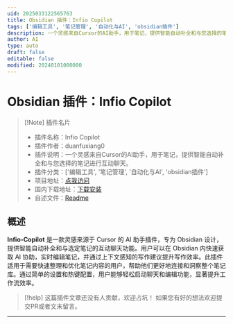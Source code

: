 ```yaml
---
uid: 2025033122565763
title: Obsidian 插件：Infio Copilot
tags: ['编辑工具', '笔记管理', '自动化与AI', 'obsidian插件']
description: 一个灵感来自Cursor的AI助手，用于笔记，提供智能自动补全和与您选择的笔记进行互动聊天。
author: AI
type: auto
draft: false
editable: false
modified: 20240101000000
---
```


# Obsidian 插件：Infio Copilot

> [!Note] 插件名片
> - 插件名称：Infio Copilot
> - 插件作者：duanfuxiang0
> - 插件说明：一个灵感来自Cursor的AI助手，用于笔记，提供智能自动补全和与您选择的笔记进行互动聊天。
> - 插件分类：['编辑工具', '笔记管理', '自动化与AI', 'obsidian插件']
> - 项目地址：[点我访问](https://github.com/infiolab/infio-copilot)
> - 国内下载地址：[下载安装](https://pkmer.cn/products/plugin/pluginMarket/?infio-copilot)
> - 自述文件：[Readme](https://ghproxy.net/https://raw.githubusercontent.com/infiolab/infio-copilot/master/README.md)



## 概述

**Infio-Copilot** 是一款灵感来源于 Cursor 的 AI 助手插件，专为 Obsidian 设计，提供智能自动补全和与选定笔记的互动聊天功能。用户可以在 Obsidian 内快速获取 AI 协助，实时编辑笔记，并通过上下文感知的写作建议提升写作效率。此插件适用于需要快速整理和优化笔记内容的用户，帮助他们更好地连接和洞察整个笔记库。通过简单的设置和热键配置，用户能够轻松启动聊天和编辑功能，显著提升工作流效率。


> [!help] 
> 这篇插件文章还没有人贡献，欢迎占坑！
> 如果您有好的想法欢迎提交PR或者文末留言。
> 

---



